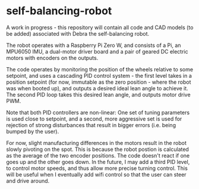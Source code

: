# self-balancing-robot

A work in progress - this repository will contain all code and CAD models (to be added) associated with Debra the self-balancing robot. 

The robot operates with a Raspberry Pi Zero W, and consists of a Pi, an MPU6050 IMU, a dual-motor driver board and a pair of geared DC electric motors with encoders on the outputs.

The code operates by monitoring the position of the wheels relative to some setpoint, and uses a cascading PID control system - the first level takes in a position setpoint (for now, immutable as the zero position - where the robot was when booted up), and outputs a desired ideal lean angle to achieve it. The second PID loop takes this desired lean angle, and outputs motor drive PWM. 

Note that both PID controllers are non-linear: One set of tuning parameters is used close to setpoint, and a second, more aggressive set is used for rejection of strong disturbances that result in bigger errors (i.e. being bumped by the user).

For now, slight manufacturing differences in the motors result in the robot slowly pivoting on the spot. This is because the robot postion is calculated as the average of the two encoder positions. The code doesn't react if one goes up and the other goes down. In the future, I may add a third PID level, to control motor speeds, and thus allow more precise turning control. This will be useful when I eventually add wifi control so that the user can steer and drive around.
